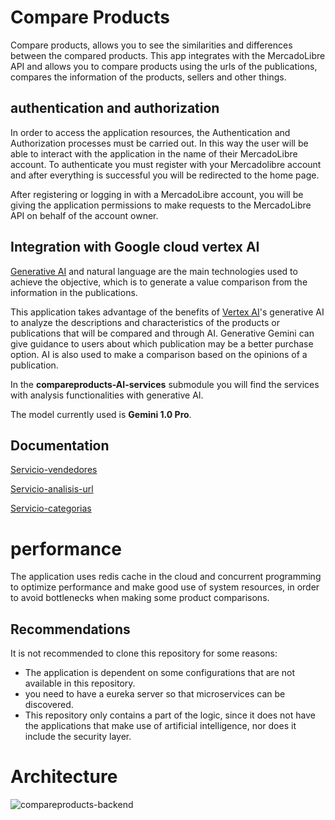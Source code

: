 # Compare Products

Compare products, allows you to see the similarities and differences between the compared products. This app integrates with the MercadoLibre API and allows you to compare products using the urls of the publications, compares the information of the products, sellers and other things.

## authentication and authorization

In order to access the application resources, the Authentication and Authorization processes must be carried out. In this way the user will be able to interact with the application in the name of their MercadoLibre account. To authenticate you must register with your Mercadolibre account and after everything is successful you will be redirected to the home page.

After registering or logging in with a MercadoLibre account, you will be giving the application permissions to make requests to the MercadoLibre API on behalf of the account owner.

## Integration with Google cloud vertex AI
[Generative AI](https://cloud.google.com/vertex-ai/generative-ai/docs/learn/overview) and natural language are the main technologies used to achieve the objective, which is to generate a value comparison from the information in the publications.

This application takes advantage of the benefits of [Vertex AI](https://cloud.google.com/vertex-ai/docs)'s generative AI to analyze the descriptions and characteristics of the products or publications that will be compared and through AI.
Generative Gemini can give guidance to users about which publication may be a better purchase option. AI is also used to make a comparison based on the opinions of a publication.

In the **compareproducts-AI-services** submodule you will find the services with analysis functionalities with generative AI.

The model currently used is **Gemini 1.0 Pro**.

## Documentation

[Servicio-vendedores]()

[Servicio-analisis-url]()

[Servicio-categorias]()


# performance

The application uses redis cache in the cloud and concurrent programming to optimize performance and make good use of system resources, in order to avoid bottlenecks when making some product comparisons.

## Recommendations
It is not recommended to clone this repository for some reasons:

- The application is dependent on some configurations that are not available in this  repository.
- you need to have a eureka server so that microservices can be discovered.
- This repository only contains a part of the logic, since it does not have the applications that make use of artificial intelligence, nor does it include the security layer.

# Architecture
![compareproducts-backend](https://github.com/user-attachments/assets/810c3f1d-c633-4c86-ab18-2ad59296ae75)
